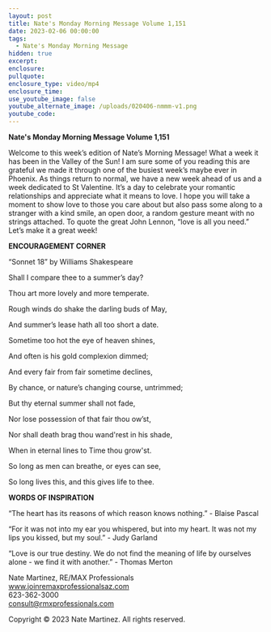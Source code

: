 ```yaml
---
layout: post
title: Nate's Monday Morning Message Volume 1,151
date: 2023-02-06 00:00:00
tags:
  - Nate's Monday Morning Message
hidden: true
excerpt:
enclosure:
pullquote:
enclosure_type: video/mp4
enclosure_time:
use_youtube_image: false
youtube_alternate_image: /uploads/020406-nmmm-v1.png
youtube_code:
---
```

**Nate's Monday Morning Message Volume 1,151**

Welcome to this week’s edition of Nate’s Morning Message! What a week it has been in the Valley of the Sun! I am sure some of you reading this are grateful we made it through one of the busiest week’s maybe ever in Phoenix. As things return to normal, we have a new week ahead of us and a week dedicated to St Valentine. It’s a day to celebrate your romantic relationships and appreciate what it means to love. I hope you will take a moment to show love to those you care about but also pass some along to a stranger with a kind smile, an open door, a random gesture meant with no strings attached. To quote the great John Lennon, “love is all you need.” Let’s make it a great week!

**ENCOURAGEMENT CORNER&nbsp;**

“Sonnet 18” by Williams Shakespeare

Shall I compare thee to a summer’s day?

Thou art more lovely and more temperate.

Rough winds do shake the darling buds of May,

And summer’s lease hath all too short a date.

Sometime too hot the eye of heaven shines,

And often is his gold complexion dimmed;

And every fair from fair sometime declines,

By chance, or nature’s changing course, untrimmed;

But thy eternal summer shall not fade,

Nor lose possession of that fair thou ow’st,

Nor shall death brag thou wand'rest in his shade,

When in eternal lines to Time thou grow'st.

So long as men can breathe, or eyes can see,

So long lives this, and this gives life to thee.

**WORDS OF INSPIRATION**

“The heart has its reasons of which reason knows nothing.” - Blaise Pascal

“For it was not into my ear you whispered, but into my heart. It was not my lips you kissed, but my soul.” - Judy Garland

“Love is our true destiny. We do not find the meaning of life by ourselves alone - we find it with another.” - Thomas Merton

Nate Martinez, RE/MAX Professionals<br>www.joinremaxprofessionalsaz.com<br>623-362-3000<br>consult@rmxprofessionals.com

Copyright © 2023 Nate Martinez. All rights reserved.